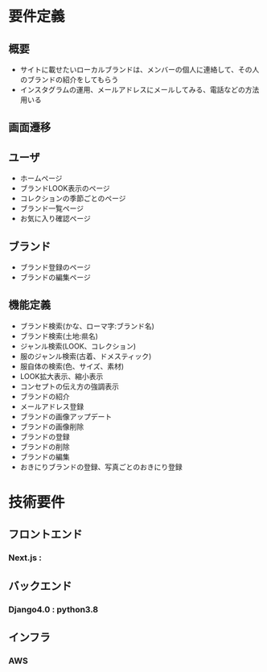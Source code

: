 # 要件定義
## 概要
- サイトに載せたいローカルブランドは、メンバーの個人に連絡して、その人のブランドの紹介をしてもらう
- インスタグラムの運用、メールアドレスにメールしてみる、電話などの方法用いる

## 画面遷移
## ユーザ
-  ホームページ
-  ブランドLOOK表示のページ
-  コレクションの季節ごとのページ
-  ブランド一覧ページ
-  お気に入り確認ページ

## ブランド
- ブランド登録のページ
- ブランドの編集ページ

## 機能定義
- ブランド検索(かな、ローマ字:ブランド名)
- ブランド検索(土地:県名)
- ジャンル検索(LOOK、コレクション)
- 服のジャンル検索(古着、ドメスティック)
- 服自体の検索(色、サイズ、素材)
- LOOK拡大表示、縮小表示
- コンセプトの伝え方の強調表示
- ブランドの紹介
- メールアドレス登録
- ブランドの画像アップデート
- ブランドの画像削除
- ブランドの登録
- ブランドの削除
- ブランドの編集
- おきにりブランドの登録、写真ごとのおきにり登録

# 技術要件
## フロントエンド
### Next.js : 

## バックエンド
### Django4.0 : python3.8

## インフラ
### AWS
